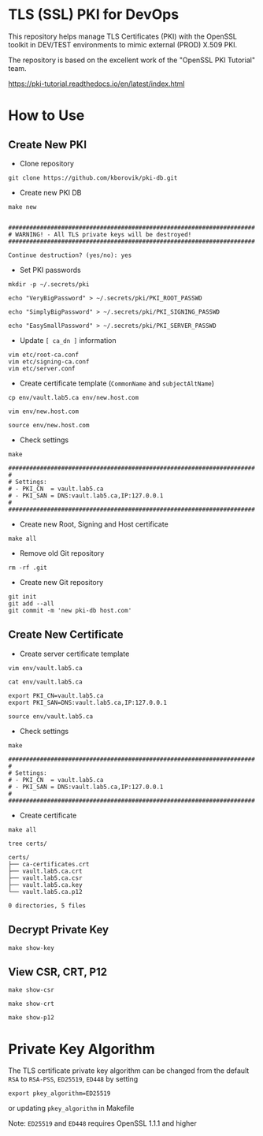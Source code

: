 # TLS (SSL) PKI for DevOps

This repository helps manage TLS Certificates (PKI) with the OpenSSL toolkit in DEV/TEST environments to mimic external (PROD) X.509 PKI.

The repository is based on the excellent work of the "OpenSSL PKI Tutorial" team.

https://pki-tutorial.readthedocs.io/en/latest/index.html

# How to Use

## Create New PKI

- Clone repository

```
git clone https://github.com/kborovik/pki-db.git
```

- Create new PKI DB

```
make new
```

```

######################################################################
# WARNING! - All TLS private keys will be destroyed!
######################################################################

Continue destruction? (yes/no): yes

```

- Set PKI passwords

```
mkdir -p ~/.secrets/pki
```

```
echo "VeryBigPassword" > ~/.secrets/pki/PKI_ROOT_PASSWD
```

```
echo "SimplyBigPassword" > ~/.secrets/pki/PKI_SIGNING_PASSWD
```

```
echo "EasySmallPassword" > ~/.secrets/pki/PKI_SERVER_PASSWD
```

- Update `[ ca_dn ]` information

```
vim etc/root-ca.conf
vim etc/signing-ca.conf
vim etc/server.conf
```

- Create certificate template (`CommonName` and `subjectAltName`)

```
cp env/vault.lab5.ca env/new.host.com
```

```
vim env/new.host.com
```

```
source env/new.host.com
```

- Check settings

```
make
```

```
######################################################################
#
# Settings:
# - PKI_CN  = vault.lab5.ca
# - PKI_SAN = DNS:vault.lab5.ca,IP:127.0.0.1
#
######################################################################
```

- Create new Root, Signing and Host certificate

```
make all
```

- Remove old Git repository

```
rm -rf .git
```

- Create new Git repository

```
git init
git add --all
git commit -m 'new pki-db host.com'
```

## Create New Certificate

- Create server certificate template

```
vim env/vault.lab5.ca
```

```
cat env/vault.lab5.ca
```

```
export PKI_CN=vault.lab5.ca
export PKI_SAN=DNS:vault.lab5.ca,IP:127.0.0.1
```

```
source env/vault.lab5.ca
```

- Check settings

```
make
```

```
######################################################################
#
# Settings:
# - PKI_CN  = vault.lab5.ca
# - PKI_SAN = DNS:vault.lab5.ca,IP:127.0.0.1
#
######################################################################
```

- Create certificate

```
make all
```

```
tree certs/
```

```
certs/
├── ca-certificates.crt
├── vault.lab5.ca.crt
├── vault.lab5.ca.csr
├── vault.lab5.ca.key
└── vault.lab5.ca.p12

0 directories, 5 files
```

## Decrypt Private Key

```
make show-key
```

## View CSR, CRT, P12

```
make show-csr
```

```
make show-crt
```

```
make show-p12
```

# Private Key Algorithm

The TLS certificate private key algorithm can be changed from the default `RSA` to `RSA-PSS`, `ED25519`, `ED448` by setting

```
export pkey_algorithm=ED25519
```

or updating `pkey_algorithm` in Makefile

Note: `ED25519` and `ED448` requires OpenSSL 1.1.1 and higher
